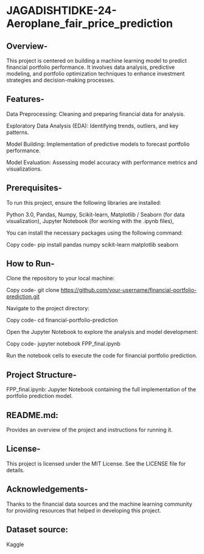 # JAGADISHTIDKE-24-Aeroplane_fair_price_prediction
## Overview-

This project is centered on building a machine learning model to predict financial portfolio performance. 
It involves data analysis, predictive modeling, and portfolio optimization techniques to enhance investment strategies and decision-making processes.


## Features-

Data Preprocessing: 
Cleaning and preparing financial data for analysis.

Exploratory Data Analysis (EDA): Identifying trends, outliers, and key patterns.

Model Building: Implementation of predictive models to forecast portfolio performance.

Model Evaluation: Assessing model accuracy with performance metrics and visualizations.

## Prerequisites-

To run this project, ensure the following libraries are installed:


Python 3.0, 
Pandas, 
Numpy, 
Scikit-learn, 
Matplotlib / Seaborn (for data visualization), 
Jupyter Notebook (for working with the .ipynb files), 

You can install the necessary packages using the following command:

Copy code- pip install pandas numpy scikit-learn matplotlib seaborn

## How to Run- 

Clone the repository to your local machine:

Copy code- git clone https://github.com/your-username/financial-portfolio-prediction.git

Navigate to the project directory:

Copy code- cd financial-portfolio-prediction

Open the Jupyter Notebook to explore the analysis and model development:

Copy code- jupyter notebook FPP_final.ipynb

Run the notebook cells to execute the code for financial portfolio prediction.

## Project Structure- 

FPP_final.ipynb: Jupyter Notebook containing the full implementation of the portfolio prediction model.

## README.md: 
Provides an overview of the project and instructions for running it.

## License- 
This project is licensed under the MIT License. See the LICENSE file for details.

## Acknowledgements- 
Thanks to the financial data sources and the machine learning community for providing resources that helped in developing this project.
## Dataset source: 
Kaggle
